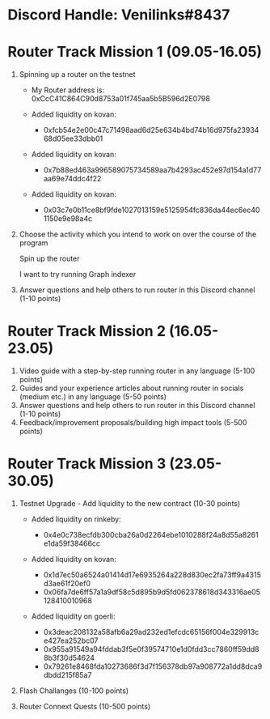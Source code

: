 # Discord Handle: Venilinks#8437
# Router Track Mission 1 (09.05-16.05)

1) Spinning up a router on the testnet

    - My Router address is: 0xCcC41C864C90d8753a01f745aa5b5B596d2E0798

    - Added liquidity on kovan: 
       - 0xfcb54e2e00c47c71498aad6d25e634b4bd74b16d975fa2393468d05ee33dbb01
    - Added liquidity on kovan:
       - 0x7b88ed463a996589075734589aa7b4293ac452e97d154a1d77aa69e74ddc4f22

    - Added liquidity on kovan:
       -  0x03c7e0b11ce8bf9fde1027013159e5125954fc836da44ec6ec401150e9e98a4c
       
2) Choose the activity which you intend to work on over the course of the program

     Spin up the router

    I want to try running Graph indexer


3) Answer questions and help others to run router in this Discord channel (1-10 points)

# Router Track Mission 2 (16.05-23.05)
1) Video guide with a step-by-step running router in any language (5-100 points)
2) Guides and your experience articles about running router in socials (medium etc.) in any language (5-50 points)
3) Answer questions and help others to run router in this Discord channel (1-10 points)
4) Feedback/improvement proposals/building high impact tools (5-500 points)

# Router Track Mission 3 (23.05-30.05)
1) Testnet Upgrade - Add liquidity to the new contract (10-30 points)

    - Added liquidity on rinkeby:
       -  0x4e0c738ecfdb300cba26a0d2264ebe1010288f24a8d55a8261e1da59f38466cc

    - Added liquidity on kovan:
       -  0x1d7ec50a6524a01414d17e6935264a228d830ec2fa73ff9a4315d3ae61f20ef0
       - 0x06fa7de6ff57a1a9df58c5d895b9d5fd062378618d343316ae05128410010968 

    - Added liquidity on goerli:
       -  0x3deac208132a58afb6a29ad232ed1efcdc65156f004e329913ce427ea252bc07
       -  0x955a91549a94fddab3f5e0f39574710e1d0fdd3cc7860ff59dd88b3f30d54624
       -  0x79261e8468fda10273686f3d7f156378db97a908772a1dd8dca9dbdd215f85a7

2) Flash Challanges (10-100 points)
3) Router Connext Quests (10-500 points)

